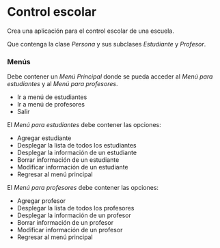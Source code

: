 # Control escolar

Crea una aplicación para el control escolar de una escuela.

Que contenga la clase *Persona* y sus subclases *Estudiante* y *Profesor*.

### Menús

Debe contener un *Menú Principal* donde se pueda acceder al *Menú para estudiantes* y al *Menú para profesores*.

- Ir a menú de estudiantes
- Ir a menú de profesores
- Salir

El *Menú para estudiantes* debe contener las opciones:

- Agregar estudiante
- Desplegar la lista de todos los estudiantes
- Desplegar la información de un estudiante
- Borrar información de un estudiante
- Modificar información de un estudiante
- Regresar al menú principal

El *Menú para profesores* debe contener las opciones:

- Agregar profesor
- Desplegar la lista de todos los profesores
- Desplegar la información de un profesor
- Borrar información de un profesor
- Modificar información de un profesor
- Regresar al menú principal

